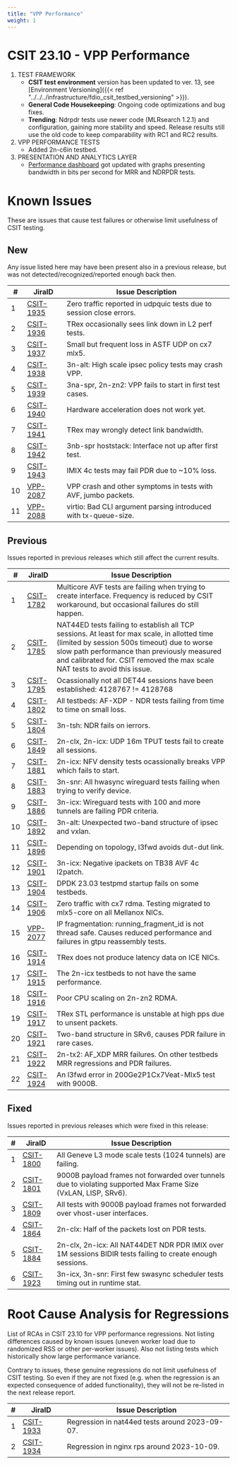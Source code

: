 ```yaml
---
title: "VPP Performance"
weight: 1
---
```


# CSIT 23.10 - VPP Performance

1. TEST FRAMEWORK
   - **CSIT test environment** version has been updated to ver. 13, see
     [Environment Versioning]({{< ref "../../../infrastructure/fdio_csit_testbed_versioning" >}}).
   - **General Code Housekeeping**: Ongoing code optimizations and bug fixes.
   - **Trending**: Ndrpdr tests use newer code (MLRsearch 1.2.1) and configuration,
     gaining more stability and speed. Release results still use the old code
     to keep comparability with RC1 and RC2 results.
2. VPP PERFORMANCE TESTS
   - Added 2n-c6in testbed.
3. PRESENTATION AND ANALYTICS LAYER
   - [Performance dashboard](https://csit.fd.io/) got updated with graphs
     presenting bandwidth in bits per second for MRR and NDRPDR tests.

# Known Issues

These are issues that cause test failures or otherwise limit usefulness of CSIT
testing.

## New

Any issue listed here may have been present also in a previous release,
but was not detected/recognized/reported enough back then.

**#** | **JiraID**                                       | **Issue Description**
------|--------------------------------------------------|--------------------------------------------------------------
  1   | [CSIT-1935](https://jira.fd.io/browse/CSIT-1935) | Zero traffic reported in udpquic tests due to session close errors.
  2   | [CSIT-1936](https://jira.fd.io/browse/CSIT-1936) | TRex occasionally sees link down in L2 perf tests.
  3   | [CSIT-1937](https://jira.fd.io/browse/CSIT-1937) | Small but frequent loss in ASTF UDP on cx7 mlx5.
  4   | [CSIT-1938](https://jira.fd.io/browse/CSIT-1938) | 3n-alt: High scale ipsec policy tests may crash VPP.
  5   | [CSIT-1939](https://jira.fd.io/browse/CSIT-1939) | 3na-spr, 2n-zn2: VPP fails to start in first test cases.
  6   | [CSIT-1940](https://jira.fd.io/browse/CSIT-1940) | Hardware acceleration does not work yet.
  7   | [CSIT-1941](https://jira.fd.io/browse/CSIT-1941) | TRex may wrongly detect link bandwidth.
  8   | [CSIT-1942](https://jira.fd.io/browse/CSIT-1942) | 3nb-spr hoststack: Interface not up after first test.
  9   | [CSIT-1943](https://jira.fd.io/browse/CSIT-1943) | IMIX 4c tests may fail PDR due to ~10% loss.
 10   | [VPP-2087](https://jira.fd.io/browse/VPP-2087)   | VPP crash and other symptoms in tests with AVF, jumbo packets.
 11   | [VPP-2088](https://jira.fd.io/browse/VPP-2088)   | virtio: Bad CLI argument parsing introduced with tx-queue-size.

## Previous

Issues reported in previous releases which still affect the current results.

**#** | **JiraID**                                       | **Issue Description**
------|--------------------------------------------------|--------------------------------------------------------------
  1   | [CSIT-1782](https://jira.fd.io/browse/CSIT-1782) | Multicore AVF tests are failing when trying to create interface. Frequency is reduced by CSIT workaround, but occasional failures do still happen.
  2   | [CSIT-1785](https://jira.fd.io/browse/CSIT-1785) | NAT44ED tests failing to establish all TCP sessions. At least for max scale, in allotted time (limited by session 500s timeout) due to worse slow path performance than previously measured and calibrated for. CSIT removed the max scale NAT tests to avoid this issue.
  3   | [CSIT-1795](https://jira.fd.io/browse/CSIT-1795) | Ocassionally not all DET44 sessions have been established: 4128767 != 4128768
  4   | [CSIT-1802](https://jira.fd.io/browse/CSIT-1802) | All testbeds: AF-XDP - NDR tests failing from time to time on small loss.
  5   | [CSIT-1804](https://jira.fd.io/browse/CSIT-1804) | 3n-tsh: NDR fails on ierrors.
  6   | [CSIT-1849](https://jira.fd.io/browse/CSIT-1849) | 2n-clx, 2n-icx: UDP 16m TPUT tests fail to create all sessions.
  7   | [CSIT-1881](https://jira.fd.io/browse/CSIT-1881) | 2n-icx: NFV density tests ocassionally breaks VPP which fails to start.
  8   | [CSIT-1883](https://jira.fd.io/browse/CSIT-1883) | 3n-snr: All hwasync wireguard tests failing when trying to verify device.
  9   | [CSIT-1886](https://jira.fd.io/browse/CSIT-1886) | 3n-icx: Wireguard tests with 100 and more tunnels are failing PDR criteria.
 10   | [CSIT-1892](https://jira.fd.io/browse/CSIT-1892) | 3n-alt: Unexpected two-band structure of ipsec and vxlan.
 11   | [CSIT-1896](https://jira.fd.io/browse/CSIT-1896) | Depending on topology, l3fwd avoids dut-dut link.
 12   | [CSIT-1901](https://jira.fd.io/browse/CSIT-1901) | 3n-icx: Negative ipackets on TB38 AVF 4c l2patch.
 13   | [CSIT-1904](https://jira.fd.io/browse/CSIT-1904) | DPDK 23.03 testpmd startup fails on some testbeds.
 14   | [CSIT-1906](https://jira.fd.io/browse/CSIT-1906) | Zero traffic with cx7 rdma. Testing migrated to mlx5-core on all Mellanox NICs.
 15   | [VPP-2077](https://jira.fd.io/browse/VPP-2077)   | IP fragmentation: running_fragment_id is not thread safe. Causes reduced performance and failures in gtpu reassembly tests.
 16   | [CSIT-1914](https://jira.fd.io/browse/CSIT-1914) | TRex does not produce latency data on ICE NICs.
 17   | [CSIT-1915](https://jira.fd.io/browse/CSIT-1915) | The 2n-icx testbeds to not have the same performance.
 18   | [CSIT-1916](https://jira.fd.io/browse/CSIT-1916) | Poor CPU scaling on 2n-zn2 RDMA.
 19   | [CSIT-1917](https://jira.fd.io/browse/CSIT-1917) | TRex STL performance is unstable at high pps due to unsent packets.
 20   | [CSIT-1921](https://jira.fd.io/browse/CSIT-1921) | Two-band structure in SRv6, causes PDR failure in rare cases.
 21   | [CSIT-1922](https://jira.fd.io/browse/CSIT-1922) | 2n-tx2: AF_XDP MRR failures. On other testbeds MRR regressions and PDR failures.
 22   | [CSIT-1924](https://jira.fd.io/browse/CSIT-1924) | An l3fwd error in 200Ge2P1Cx7Veat-Mlx5 test with 9000B.

## Fixed

Issues reported in previous releases which were fixed in this release:

**#** | **JiraID**                                       | **Issue Description**
------|--------------------------------------------------|--------------------------------------------------------------
  1   | [CSIT-1800](https://jira.fd.io/browse/CSIT-1800) | All Geneve L3 mode scale tests (1024 tunnels) are failing.
  2   | [CSIT-1801](https://jira.fd.io/browse/CSIT-1801) | 9000B payload frames not forwarded over tunnels due to violating supported Max Frame Size (VxLAN, LISP, SRv6).
  3   | [CSIT-1809](https://jira.fd.io/browse/CSIT-1809) | All tests with 9000B payload frames not forwarded over vhost-user interfaces.
  4   | [CSIT-1864](https://jira.fd.io/browse/CSIT-1864) | 2n-clx: Half of the packets lost on PDR tests.
  5   | [CSIT-1884](https://jira.fd.io/browse/CSIT-1884) | 2n-clx, 2n-icx: All NAT44DET NDR PDR IMIX over 1M sessions BIDIR tests failing to create enough sessions.
  6   | [CSIT-1923](https://jira.fd.io/browse/CSIT-1923) | 3n-icx, 3n-snr: First few swasync scheduler tests timing out in runtime stat.

# Root Cause Analysis for Regressions

List of RCAs in CSIT 23.10 for VPP performance regressions.
Not listing differences caused by known issues (uneven worker load
due to randomized RSS or other per-worker issues).
Also not listing tests which historically show large performance variance.

Contrary to issues, these genuine regressions do not limit usefulness
of CSIT testing. So even if they are not fixed
(e.g. when the regression is an expected consequence of added functionality),
they will not be re-listed in the next release report.

**#** | **JiraID**                                       | **Issue Description**
------|--------------------------------------------------|--------------------------------------------------------------
 1    | [CSIT-1933](https://jira.fd.io/browse/CSIT-1933) | Regression in nat44ed tests around 2023-09-07.
 2    | [CSIT-1934](https://jira.fd.io/browse/CSIT-1934) | Regression in nginx rps around 2023-10-09.
